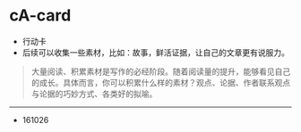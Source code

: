 # cA-card



- 行动卡
- 后续可以收集一些素材，比如：故事，鲜活证据，让自己的文章更有说服力。

>大量阅读、积累素材是写作的必经阶段。随着阅读量的提升，能够看见自己的成长。具体而言，你可以积累什么样的素材？观点、论据、作者联系观点与论据的巧妙方式、各类好的拟喻。

---

- 161026